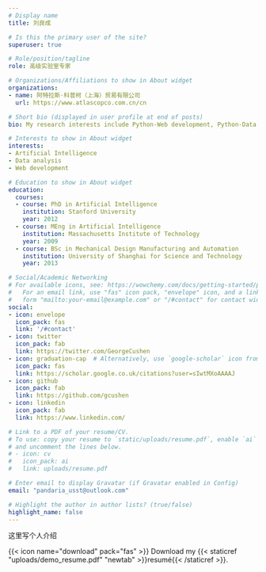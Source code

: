 ```yaml
---
# Display name
title: 刘良成

# Is this the primary user of the site?
superuser: true

# Role/position/tagline
role: 高级实验室专家

# Organizations/Affiliations to show in About widget
organizations:
- name: 阿特拉斯·科普柯（上海）贸易有限公司
  url: https://www.atlascopco.com.cn/cn

# Short bio (displayed in user profile at end of posts)
bio: My research interests include Python-Web development, Python-Data analysis.

# Interests to show in About widget
interests:
- Artificial Intelligence
- Data analysis
- Web development

# Education to show in About widget
education:
  courses:
  - course: PhD in Artificial Intelligence
    institution: Stanford University
    year: 2012
  - course: MEng in Artificial Intelligence
    institution: Massachusetts Institute of Technology
    year: 2009
  - course: BSc in Mechanical Design Manufacturing and Automation
    institution: University of Shanghai for Science and Technology
    year: 2013

# Social/Academic Networking
# For available icons, see: https://wowchemy.com/docs/getting-started/page-builder/#icons
#   For an email link, use "fas" icon pack, "envelope" icon, and a link in the
#   form "mailto:your-email@example.com" or "/#contact" for contact widget.
social:
- icon: envelope
  icon_pack: fas
  link: '/#contact'
- icon: twitter
  icon_pack: fab
  link: https://twitter.com/GeorgeCushen
- icon: graduation-cap  # Alternatively, use `google-scholar` icon from `ai` icon pack
  icon_pack: fas
  link: https://scholar.google.co.uk/citations?user=sIwtMXoAAAAJ
- icon: github
  icon_pack: fab
  link: https://github.com/gcushen
- icon: linkedin
  icon_pack: fab
  link: https://www.linkedin.com/

# Link to a PDF of your resume/CV.
# To use: copy your resume to `static/uploads/resume.pdf`, enable `ai` icons in `params.toml`, 
# and uncomment the lines below.
# - icon: cv
#   icon_pack: ai
#   link: uploads/resume.pdf

# Enter email to display Gravatar (if Gravatar enabled in Config)
email: "pandaria_usst@outlook.com"

# Highlight the author in author lists? (true/false)
highlight_name: false
---
```


这里写个人介绍

{{< icon name="download" pack="fas" >}} Download my {{< staticref "uploads/demo_resume.pdf" "newtab" >}}resumé{{< /staticref >}}.
